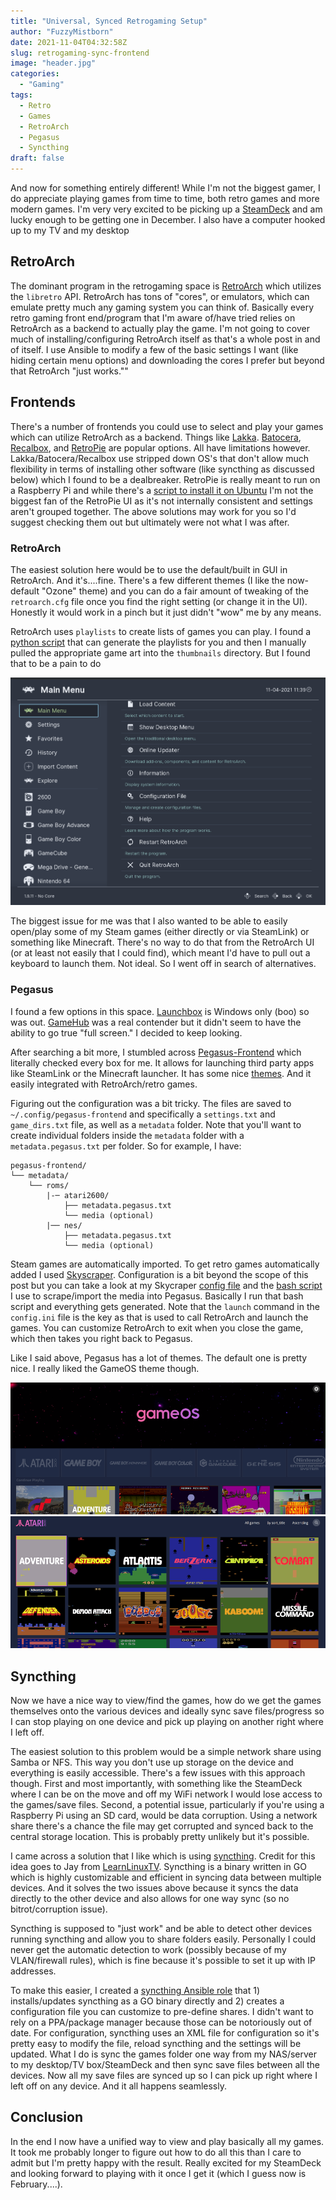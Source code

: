 ```yaml
---
title: "Universal, Synced Retrogaming Setup"
author: "FuzzyMistborn"
date: 2021-11-04T04:32:58Z
slug: retrogaming-sync-frontend
image: "header.jpg"
categories:
  - "Gaming"
tags:
  - Retro
  - Games
  - RetroArch
  - Pegasus
  - Syncthing
draft: false
---
```


And now for something entirely different!  While I'm not the biggest gamer, I do appreciate playing games from time to time, both retro games and more modern games.  I'm very very excited to be picking up a [SteamDeck](https://www.steamdeck.com/en/) and am lucky enough to be getting one in December.  I also have a computer hooked up to my TV and my desktop 

## RetroArch
The dominant program in the retrogaming space is [RetroArch](https://github.com/libretro/retroarch) which utilizes the `libretro` API.  RetroArch has tons of "cores", or emulators, which can emulate pretty much any gaming system you can think of.  Basically every retro gaming front end/program that I'm aware of/have tried relies on RetroArch as a backend to actually play the game.  I'm not going to cover much of installing/configuring RetroArch itself as that's a whole post in and of itself.  I use Ansible to modify a few of the basic settings I want (like hiding certain menu options) and downloading the cores I prefer but beyond that RetroArch "just works.""

## Frontends
There's a number of frontends you could use to select and play your games which can utilize RetroArch as a backend.  Things like [Lakka](https://lakka.tv/). [Batocera](https://batocera.org/), [Recalbox](https://www.recalbox.com/), and [RetroPie](https://retropie.org.uk/) are popular options.  All have limitations however.  Lakka/Batocera/Recalbox use stripped down OS's that don't allow much flexibility in terms of installing other software (like syncthing as discussed below) which I found to be a dealbreaker.  RetroPie is really meant to run on a Raspberry Pi and while there's a [script to install it on Ubuntu](https://github.com/MizterB/RetroPie-Setup-Ubuntu) I'm not the biggest fan of the RetroPie UI as it's not internally consistent and settings aren't grouped together.  The above solutions may work for you so I'd suggest checking them out but ultimately were not what I was after.

### RetroArch
The easiest solution here would be to use the default/built in GUI in RetroArch.  And it's....fine.  There's a few different themes (I like the now-default "Ozone" theme) and you can do a fair amount of tweaking of the `retroarch.cfg` file once you find the right setting (or change it in the UI).  Honestly it would work in a pinch but it just didn't "wow" me by any means. 

RetroArch uses `playlists` to create lists of games you can play.  I found a [python script](https://github.com/FuzzyMistborn/infra/blob/main/roles/config_retroarch/templates/create_playlist.py.j2) that can generate the playlists for you and then I manually pulled the appropriate game art into the `thumbnails` directory.  But I found that to be a pain to do

![RetroArch Frontend (using Ozone)](retroarch.png)

The biggest issue for me was that I also wanted to be able to easily open/play some of my Steam games (either directly or via SteamLink) or something like Minecraft.  There's no way to do that from the RetroArch UI (or at least not easily that I could find), which meant I'd have to pull out a keyboard to launch them.  Not ideal.  So I went off in search of alternatives.

### Pegasus
I found a few options in this space.  [Launchbox](https://www.launchbox-app.com/) is Windows only (boo) so was out.  [GameHub](https://github.com/tkashkin/GameHub/) was a real contender but it didn't seem to have the ability to go true "full screen."  I decided to keep looking.

After searching a bit more, I stumbled across [Pegasus-Frontend](https://pegasus-frontend.org/) which literally checked every box for me.  It allows for launching third party apps like SteamLink or the Minecraft launcher.  It has some nice [themes](https://pegasus-frontend.org/tools/themes/).  And it easily integrated with RetroArch/retro games.

Figuring out the configuration was a bit tricky.  The files are saved to `~/.config/pegasus-frontend` and specifically a `settings.txt` and `game_dirs.txt` file, as well as a `metadata` folder.  Note that you'll want to create individual folders inside the `metadata` folder with a `metadata.pegasus.txt` per folder.  So for example, I have:

```
pegasus-frontend/
└── metadata/
    └── roms/
        |-─ atari2600/
			├── metadata.pegasus.txt
			└── media (optional)
		|── nes/
			├── metadata.pegasus.txt
			└── media (optional)
```

Steam games are automatically imported.  To get retro games automatically added I used [Skyscraper](https://github.com/muldjord/skyscraper).  Configuration is a bit beyond the scope of this post but you can take a look at my Skycraper [config file](https://github.com/FuzzyMistborn/infra/blob/main/roles/config_pegasus/templates/config.ini.j2) and the [bash script](https://github.com/FuzzyMistborn/infra/blob/main/roles/config_pegasus/templates/scrape.sh.j2) I use to scrape/import the media into Pegasus.  Basically I run that bash script and everything gets generated.  Note that the `launch` command in the `config.ini` file is the key as that is used to call RetroArch and launch the games.  You can customize RetroArch to exit when you close the game, which then takes you right back to Pegasus.

Like I said above, Pegasus has a lot of themes.  The default one is pretty nice.  I really liked the GameOS theme though.

![Pegasus Main Screen](pegasus.png)![Game Menu](pegasus2.png)

## Syncthing
Now we have a nice way to view/find the games, how do we get the games themselves onto the various devices and ideally sync save files/progress so I can stop playing on one device and pick up playing on another right where I left off.

The easiest solution to this problem would be a simple network share using Samba or NFS.  This way you don't use up storage on the device and everything is easily accessible.  There's a few issues with this approach though.  First and most importantly, with something like the SteamDeck where I can be on the move and off my WiFi network I would lose access to the games/save files.  Second, a potential issue, particularly if you're using a Raspberry Pi using an SD card, would be data corruption.  Using a network share there's a chance the file may get corrupted and synced back to the central storage location.  This is probably pretty unlikely but it's possible.

I came across a solution that I like which is using [syncthing](https://syncthing.net).  Credit for this idea goes to Jay from [LearnLinuxTV](https://www.learnlinux.tv/).  Syncthing is a binary written in GO which is highly customizable and efficient in syncing data between multiple devices.  And it solves the two issues above because it syncs the data directly to the other device and also allows for one way sync (so no bitrot/corruption issue).

Syncthing is supposed to "just work" and be able to detect other devices running syncthing and allow you to share folders easily.  Personally I could never get the automatic detection to work (possibly because of my VLAN/firewall rules), which is fine because it's possible to set it up with IP addresses.

To make this easier, I created a [syncthing Ansible role](https://github.com/FuzzyMistborn/infra/tree/main/roles/install_syncthing) that 1) installs/updates syncthing as a GO binary directly and 2) creates a configuration file you can customize to pre-define shares.  I didn't want to rely on a PPA/package manager because those can be notoriously out of date.  For configuration, syncthing uses an XML file for configuration so it's pretty easy to modify the file, reload syncthing and the settings will be updated.  What I do is sync the games folder one way from my NAS/server to my desktop/TV box/SteamDeck and then sync save files between all the devices.  Now all my save files are synced up so I can pick up right where I left off on any device.  And it all happens seamlessly.

## Conclusion
In the end I now have a unified way to view and play basically all my games.  It took me probably longer to figure out how to do all this than I care to admit but I'm pretty happy with the result.  Really excited for my SteamDeck and looking forward to playing with it once I get it (which I guess now is February....).